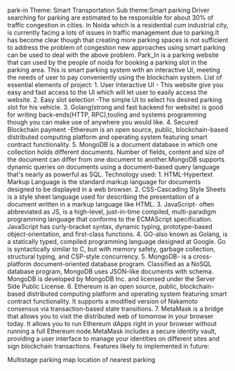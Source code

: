 park-in
Theme: Smart Transportation  Sub theme:Smart parking   Driver searching for parking are estimated to be responsible for about 30% of traffic congestion in cities. In Noida which is a residential cum industrial city, is currently facing a lots of issues in traffic management due to parking.It has become clear though that creating more parking spaces is not sufficient to address the problem of congestion new approaches using smart parking can be used to deal with the above problem.   Park_In is a parking website that can used by the people of noida for booking a parking slot in the parking area. This is smart parking system with an interactive UI, meeting the needs of user to pay conveniently using the blockchain system. List of essential elements of project: 1. User Interactive UI - This website give you easy and fast access to the UI which will let user to easily access the website. 2. Easy slot selection -The simple UI to select his desired parking slot for his vehicle. 3. Golang(strong and fast backend for website) is good for writing back-ends(HTTP, RPC),tooling and systems programming though you can make use of anywhere you would like. 4. Secured Blockchain payment -Ethereum is an open source, public, blockchain-based distributed computing platform and operating system featuring smart contract functionality. 5. MongoDB is a document database in which one collection holds different documents. Number of fields, content and size of the document can differ from one document to another.MongoDB supports dynamic queries on documents using a document-based query language that's nearly as powerful as SQL.   Technology used:   1. HTML-Hypertext Markup Language is the standard markup language for documents designed to be displayed in a web browser. 2. CSS-Cascading Style Sheets is a style sheet language used for describing the presentation of a document written in a markup language like HTML. 3. JavaScript- often abbreviated as JS, is a high-level, just-in-time compiled, multi-paradigm programming language that conforms to the ECMAScript specification. JavaScript has curly-bracket syntax, dynamic typing, prototype-based object-orientation, and first-class functions. 4. GO-also known as Golang, is a statically typed, compiled programming language designed at Google. Go is syntactically similar to C, but with memory safety, garbage collection, structural typing, and CSP-style concurrency.  5. MongoDB- is a cross-platform document-oriented database program.  Classified as a NoSQL database program, MongoDB uses JSON-like documents with schema. MongoDB is developed by MongoDB Inc. and licensed under the Server Side Public License. 6. Ethereum is an open source, public, blockchain-based distributed computing platform and operating system featuring smart contract functionality. It supports a modified version of Nakamoto consensus via transaction-based state transitions. 7. MetaMask is a bridge that allows you to visit the distributed web of tomorrow in your browser today. It allows you to run Ethereum dApps right in your browser without running a full Ethereum node.MetaMask includes a secure identity vault, providing a user interface to manage your identities on different sites and sign blockchain transactions.   Features likely to implemented in future:

Multistage parking map
location of nearest parking
